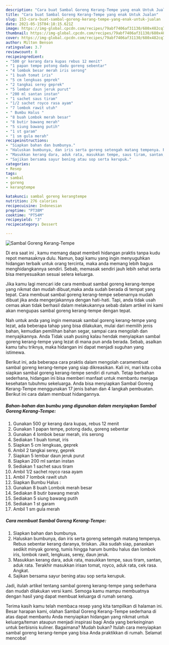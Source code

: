 ```yaml
---
description: "Cara buat Sambal Goreng Kerang-Tempe yang enak Untuk Jualan"
title: "Cara buat Sambal Goreng Kerang-Tempe yang enak Untuk Jualan"
slug: 153-cara-buat-sambal-goreng-kerang-tempe-yang-enak-untuk-jualan
date: 2021-05-15T04:18:15.621Z
image: https://img-global.cpcdn.com/recipes/79abf7406af31130/680x482cq70/sambal-goreng-kerang-tempe-foto-resep-utama.jpg
thumbnail: https://img-global.cpcdn.com/recipes/79abf7406af31130/680x482cq70/sambal-goreng-kerang-tempe-foto-resep-utama.jpg
cover: https://img-global.cpcdn.com/recipes/79abf7406af31130/680x482cq70/sambal-goreng-kerang-tempe-foto-resep-utama.jpg
author: Milton Benson
ratingvalue: 3.7
reviewcount: 8
recipeingredient:
- "500 gr kerang dara kupas rebus 12 menit"
- "1 papan tempe potong dadu goreng sebentar"
- "4 lombok besar merah iris serong"
- "1 buah tomat iris"
- "5 cm lengkuas geprek"
- "2 tangkai serey geprek"
- "5 lembar daun jeruk purut"
- "200 ml santan instan"
- "1 sachet saus tiram"
- "1/2 sachet royco rasa ayam"
- "7 lombok rawit utuh"
- " Bumbu Halus "
- "8 buah Lombok merah besar"
- "8 butir bawang merah"
- "5 siung bawang putih"
- "1 st garam"
- "1 sm gula merah"
recipeinstructions:
- "Siapkan bahan dan bumbunya."
- "Haluskan bumbunya, dan iris serta goreng setengah matang tempenya. Rebus sebentar kerang daranya, tiriskan. Jika sudah siap, panaskan sedikit minyak goreng, tumis hingga harum bumbu halus dan lombok iris, lombok rawit, lengkuas, serey, daun jeruk."
- "Masukkan kerang dara, aduk rata, masukkan tempe, saus tiram, santan, aduk rata. Terakhir masukkan irisan tomat, royco, aduk rata, cek rasa. Angkat."
- "Sajikan bersama sayur bening atau sop serta kerupuk."
categories:
- Resep
tags:
- sambal
- goreng
- kerangtempe

katakunci: sambal goreng kerangtempe 
nutrition: 276 calories
recipecuisine: Indonesian
preptime: "PT38M"
cooktime: "PT54M"
recipeyield: "3"
recipecategory: Dessert

---
```



![Sambal Goreng Kerang-Tempe](https://img-global.cpcdn.com/recipes/79abf7406af31130/680x482cq70/sambal-goreng-kerang-tempe-foto-resep-utama.jpg)

Di era  saat ini , kamu memang dapat membeli hidangan praktis tanpa kudu repot memasaknya dulu. Namun, bagi kamu yang ingin menyuguhkan hidangan terbaik untuk orang tercinta, maka anda memang lebih bagus menghidangkannya sendiri. Sebab, memasak sendiri jauh lebih sehat serta bisa menyesuaikan sesuai selera keluarga.

Jika kamu lagi mencari ide cara membuat sambal goreng kerang-tempe yang nikmat dan mudah dibuat,maka anda sudah berada di tempat yang tepat. Cara membuat sambal goreng kerang-tempe  sebenarnya mudah dibuat jika anda mengerjakannya dengan hati-hati. Tapi, anda tidak usah cemas akan tidak berhasil dalam melakukannya 
sebab dalam artikel ini kami akan mengupas sambal goreng kerang-tempe dengan tepat.  



Nah untuk anda yang ingin memasak sambal goreng kerang-tempe yang lezat, ada beberapa tahap yang bisa dilakukan, mulai dari memilih jenis bahan, kemudian pemilihan bahan segar, sampai cara mengolah dan menyajikannya. Anda Tidak usah pusing kalau hendak menyiapkan sambal goreng kerang-tempe yang lezat di mana pun anda berada. Sebab, asalkan kamu  tahu triknya, maka hidangan ini dapat menjadi suguhan yang istimewa.

Berikut ini, ada beberapa cara praktis  dalam mengolah caramembuat sambal goreng kerang-tempe yang siap dikreasikan. Kali ini, mari kita coba siapkan sambal goreng kerang-tempe sendiri di rumah. Tetap berbahan sederhana, hidangan ini bisa memberi manfaat untuk membantu menjaga kesehatan tubuhmu sekeluarga. Anda bisa menyiapkan Sambal Goreng Kerang-Tempe menggunakan 17 jenis bahan dan 4 langkah pembuatan. Berikut ini cara dalam membuat hidangannya.

<!--inarticleads1-->

##### Bahan-bahan dan bumbu yang digunakan dalam menyiapkan Sambal Goreng Kerang-Tempe:

1. Gunakan 500 gr kerang dara kupas, rebus 12 menit
1. Gunakan 1 papan tempe, potong dadu, goreng sebentar
1. Gunakan 4 lombok besar merah, iris serong
1. Sediakan 1 buah tomat, iris
1. Siapkan 5 cm lengkuas, geprek
1. Ambil 2 tangkai serey, geprek
1. Siapkan 5 lembar daun jeruk purut
1. Siapkan 200 ml santan instan
1. Sediakan 1 sachet saus tiram
1. Ambil 1/2 sachet royco rasa ayam
1. Ambil 7 lombok rawit utuh
1. Siapkan  Bumbu Halus :
1. Gunakan 8 buah Lombok merah besar
1. Sediakan 8 butir bawang merah
1. Sediakan 5 siung bawang putih
1. Sediakan 1 st garam
1. Ambil 1 sm gula merah




<!--inarticleads2-->

##### Cara membuat Sambal Goreng Kerang-Tempe:

1. Siapkan bahan dan bumbunya.
1. Haluskan bumbunya, dan iris serta goreng setengah matang tempenya. Rebus sebentar kerang daranya, tiriskan. Jika sudah siap, panaskan sedikit minyak goreng, tumis hingga harum bumbu halus dan lombok iris, lombok rawit, lengkuas, serey, daun jeruk.
1. Masukkan kerang dara, aduk rata, masukkan tempe, saus tiram, santan, aduk rata. Terakhir masukkan irisan tomat, royco, aduk rata, cek rasa. Angkat.
1. Sajikan bersama sayur bening atau sop serta kerupuk.




Jadi, itulah artikel tentang  sambal goreng kerang-tempe  yang sederhana dan mudah dilakukan versi kami. Semoga kamu mampu membuatnya dengan hasil yang dapat membuat keluarga di rumah senang. 

Terima kasih kamu telah membaca resep yang kita tampilkan di halaman ini. Besar harapan kami, olahan  Sambal Goreng Kerang-Tempe sederhana di atas dapat membantu Anda menyiapkan hidangan yang nikmat untuk keluarga/teman ataupun menjadi inspirasi bagi Anda yang berkeinginan untuk berbisnis kuliner. Bagaimana? Mudah bukan? Itulah cara menyiapkan sambal goreng kerang-tempe yang bisa Anda praktikkan di rumah. Selamat mencoba!

